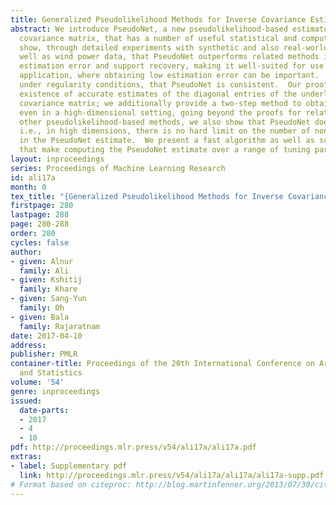 ```yaml
---
title: Generalized Pseudolikelihood Methods for Inverse Covariance Estimation
abstract: We introduce PseudoNet, a new pseudolikelihood-based estimator of the inverse
  covariance matrix, that has a number of useful statistical and computational properties.  We
  show, through detailed experiments with synthetic and also real-world finance as
  well as wind power data, that PseudoNet outperforms related methods in terms of
  estimation error and support recovery, making it well-suited for use in a downstream
  application, where obtaining low estimation error can be important.  We also show,
  under regularity conditions, that PseudoNet is consistent.  Our proof assumes the
  existence of accurate estimates of the diagonal entries of the underlying inverse
  covariance matrix; we additionally provide a two-step method to obtain these estimates,
  even in a high-dimensional setting, going beyond the proofs for related methods.  Unlike
  other pseudolikelihood-based methods, we also show that PseudoNet does not saturate,
  i.e., in high dimensions, there is no hard limit on the number of nonzero entries
  in the PseudoNet estimate.  We present a fast algorithm as well as screening rules
  that make computing the PseudoNet estimate over a range of tuning parameters tractable.
layout: inproceedings
series: Proceedings of Machine Learning Research
id: ali17a
month: 0
tex_title: "{Generalized Pseudolikelihood Methods for Inverse Covariance Estimation}"
firstpage: 280
lastpage: 288
page: 280-288
order: 280
cycles: false
author:
- given: Alnur
  family: Ali
- given: Kshitij
  family: Khare
- given: Sang-Yun
  family: Oh
- given: Bala
  family: Rajaratnam
date: 2017-04-10
address: 
publisher: PMLR
container-title: Proceedings of the 20th International Conference on Artificial Intelligence
  and Statistics
volume: '54'
genre: inproceedings
issued:
  date-parts:
  - 2017
  - 4
  - 10
pdf: http://proceedings.mlr.press/v54/ali17a/ali17a.pdf
extras:
- label: Supplementary pdf
  link: http://proceedings.mlr.press/v54/ali17a/ali17a/ali17a-supp.pdf
# Format based on citeproc: http://blog.martinfenner.org/2013/07/30/citeproc-yaml-for-bibliographies/
---
```


